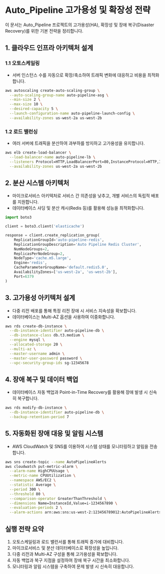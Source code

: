 # Auto_Pipeline 고가용성 및 확장성 전략

이 문서는 Auto_Pipeline 프로젝트의 고가용성(HA), 확장성 및 장애 복구(Disaster Recovery)를 위한 기본 전략을 정리합니다.

## 1. 클라우드 인프라 아키텍처 설계

### 1.1 오토스케일링
- 서버 인스턴스 수를 자동으로 확장/축소하여 트래픽 변화에 대응하고 비용을 최적화합니다.

```bash
aws autoscaling create-auto-scaling-group \
  --auto-scaling-group-name auto-pipeline-asg \
  --min-size 2 \
  --max-size 10 \
  --desired-capacity 5 \
  --launch-configuration-name auto-pipeline-launch-config \
  --availability-zones us-west-2a us-west-2b
```

### 1.2 로드 밸런싱
- 여러 서버에 트래픽을 분산하여 과부하를 방지하고 고가용성을 유지합니다.

```bash
aws elb create-load-balancer \
  --load-balancer-name auto-pipeline-lb \
  --listeners Protocol=HTTP,LoadBalancerPort=80,InstanceProtocol=HTTP,InstancePort=80 \
  --availability-zones us-west-2a us-west-2b
```

## 2. 분산 시스템 아키텍처
- 마이크로서비스 아키텍처로 서비스 간 의존성을 낮추고, 개별 서비스의 독립적 배포를 지원합니다.
- 데이터베이스 샤딩 및 분산 캐시(Redis 등)를 활용해 성능을 최적화합니다.

```python
import boto3

client = boto3.client('elasticache')

response = client.create_replication_group(
    ReplicationGroupId='auto-pipeline-redis',
    ReplicationGroupDescription='Auto Pipeline Redis Cluster',
    NumNodeGroups=2,
    ReplicasPerNodeGroup=2,
    NodeType='cache.m5.large',
    Engine='redis',
    CacheParameterGroupName='default.redis5.0',
    AvailabilityZones=['us-west-2a', 'us-west-2b'],
    Port=6379
)
```

## 3. 고가용성 아키텍처 설계
- 다중 리전 배포를 통해 특정 리전 장애 시 서비스 지속성을 확보합니다.
- 데이터베이스는 Multi-AZ 옵션을 사용하여 이중화합니다.

```bash
aws rds create-db-instance \
  --db-instance-identifier auto-pipeline-db \
  --db-instance-class db.t3.medium \
  --engine mysql \
  --allocated-storage 20 \
  --multi-az \
  --master-username admin \
  --master-user-password password \
  --vpc-security-group-ids sg-12345678
```

## 4. 장애 복구 및 데이터 백업
- 데이터베이스 자동 백업과 Point-in-Time Recovery를 활용해 장애 발생 시 신속히 복구합니다.

```bash
aws rds modify-db-instance \
  --db-instance-identifier auto-pipeline-db \
  --backup-retention-period 7
```

## 5. 자동화된 장애 대응 및 알림 시스템
- AWS CloudWatch 및 SNS를 이용하여 시스템 상태를 모니터링하고 알림을 전송합니다.

```bash
aws sns create-topic --name AutoPipelineAlerts
aws cloudwatch put-metric-alarm \
  --alarm-name HighCPUUsage \
  --metric-name CPUUtilization \
  --namespace AWS/EC2 \
  --statistic Average \
  --period 300 \
  --threshold 80 \
  --comparison-operator GreaterThanThreshold \
  --dimensions Name=InstanceId,Value=i-1234567890 \
  --evaluation-periods 2 \
  --alarm-actions arn:aws:sns:us-west-2:123456789012:AutoPipelineAlerts
```

## 실행 전략 요약
1. 오토스케일링과 로드 밸런서를 통해 트래픽 증가에 대비합니다.
2. 마이크로서비스 및 분산 데이터베이스로 확장성을 높입니다.
3. 다중 리전과 Multi-AZ 구성을 통해 고가용성을 확보합니다.
4. 자동 백업과 복구 지점을 설정하여 장애 복구 시간을 최소화합니다.
5. 모니터링과 알림 시스템을 구축하여 문제 발생 시 신속히 대응합니다.

